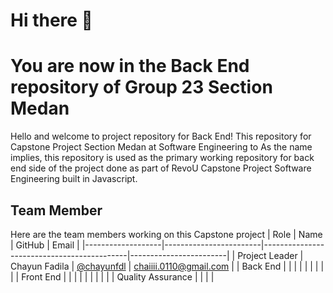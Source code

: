 # Hi there 👋
# You are now in the Back End repository of Group 23 Section Medan
Hello and welcome to project repository for Back End!
This repository for Capstone Project Section Medan  at Software Engineering to 
As the name implies, this repository is used as the primary working repository for back end side of the project done as part of RevoU Capstone Project Software Engineering built in Javascript.

## Team Member
Here are the team members working on this Capstone project
| Role              | Name                   | GitHub                                     | Email                  | 
|-------------------|------------------------|--------------------------------------------|------------------------|
| Project Leader    | Chayun Fadila          | [@chayunfdl](https://github.com/chayunfdl) | chaiiii.0110@gmail.com | 
| Back End          |                        |                                            |                        |
|                   |                        |                                            |                        |
| Front End         |                        |                                            |                        |
|                   |                        |                                            |                        |
| Quality Assurance |                        |                                            |                        |
